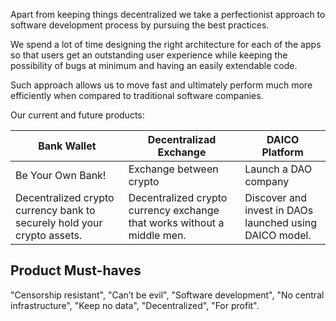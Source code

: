 

Apart from keeping things decentralized we take a perfectionist approach to software development process by pursuing the best practices. 

We spend a lot of time designing the right architecture for each of the apps so that users get an outstanding user experience while keeping the possibility of bugs at minimum and having an easily extendable code. 

Such approach allows us to move fast and ultimately perform much more efficiently when compared to traditional software companies.


Our current and future products:

Bank Wallet | Decentralizad Exchange | DAICO Platform
------------ | ------------- | -------------
Be Your Own Bank! | Exchange between crypto | Launch a DAO company
Decentralized crypto currency bank to securely hold your crypto assets. | Decentralized crypto currency exchange that works without a middle men. | Discover and invest in DAOs launched using DAICO model.

## Product Must-haves

 "Censorship resistant", 
 "Can’t be evil", 
 "Software development",
 "No central infrastructure",
 "Keep no data",
 "Decentralized",
 "For profit".